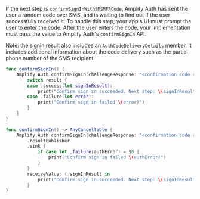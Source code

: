 If the next step is `confirmSignInWithSMSMFACode`, Amplify Auth has sent the user a random code over SMS, and is waiting to find out if the user successfully received it. To handle this step, your app's UI must prompt the user to enter the code. After the user enters the code, your implementation must pass the value to Amplify Auth's `confirmSignIn` API.

Note: the signin result also includes an `AuthCodeDeliveryDetails` member. It includes additional information about the code delivery such as the partial phone number of the SMS recipient.

<amplify-block-switcher>

<amplify-block name="Listener (iOS 11+)">

```swift
func confirmSignIn() {
    Amplify.Auth.confirmSignIn(challengeResponse: "<confirmation code received via SMS>") { result in
        switch result {
        case .success(let signInResult):
            print("Confirm sign in succeeded. Next step: \(signInResult.nextStep)")
        case .failure(let error):
            print("Confirm sign in failed \(error)")
        }
    }
}
```

</amplify-block>

<amplify-block name="Combine (iOS 13+)">

```swift
func confirmSignIn() -> AnyCancellable {
    Amplify.Auth.confirmSignIn(challengeResponse: "<confirmation code received via SMS>")
        .resultPublisher
        .sink {
            if case let .failure(authError) = $0 {
                print("Confirm sign in failed \(authError)")
            }
        }
        receiveValue: { signInResult in
            print("Confirm sign in succeeded. Next step: \(signInResult.nextStep)")
        }
}
```

</amplify-block>

</amplify-block-switcher>

